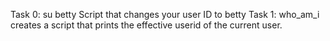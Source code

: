 Task 0: su betty Script that changes your user ID to betty
Task 1: who_am_i creates a script that prints the effective userid of the current user.
